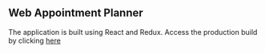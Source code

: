 ## Web Appointment Planner  
The application is built using React and Redux. Access the production build by clicking [here](https://plan-your-appointments.netlify.app/)
